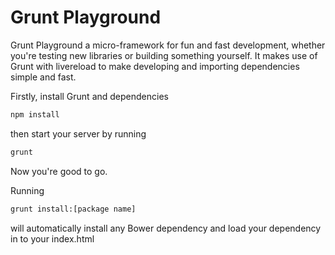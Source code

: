 Grunt Playground
=========
Grunt Playground a micro-framework for fun and fast development, whether you're testing new libraries or building something yourself.  It makes use of Grunt with livereload to make developing and importing dependencies simple and fast.


Firstly, install Grunt and dependencies
```sh
npm install
```

then start your server by running
```sh
grunt
```

Now you're good to go.

Running
```sh
grunt install:[package name]
```
will automatically install any Bower dependency and load your dependency in to your index.html
